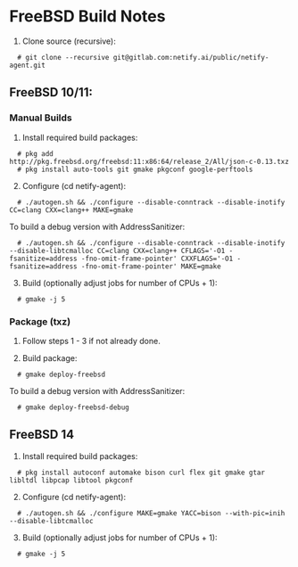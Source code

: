 # FreeBSD Build Notes

1. Clone source (recursive):

```
  # git clone --recursive git@gitlab.com:netify.ai/public/netify-agent.git
```

## FreeBSD 10/11:

### Manual Builds

1. Install required build packages:
```
  # pkg add http://pkg.freebsd.org/freebsd:11:x86:64/release_2/All/json-c-0.13.txz
  # pkg install auto-tools git gmake pkgconf google-perftools
```
2. Configure (cd netify-agent):

```
  # ./autogen.sh && ./configure --disable-conntrack --disable-inotify CC=clang CXX=clang++ MAKE=gmake
```
To build a debug version with AddressSanitizer:
```
  # ./autogen.sh && ./configure --disable-conntrack --disable-inotify --disable-libtcmalloc CC=clang CXX=clang++ CFLAGS='-O1 -fsanitize=address -fno-omit-frame-pointer' CXXFLAGS='-O1 -fsanitize=address -fno-omit-frame-pointer' MAKE=gmake
```
3. Build (optionally adjust jobs for number of CPUs + 1):
```
  # gmake -j 5
```

### Package (txz)

1. Follow steps 1 - 3 if not already done.

2. Build package:
```
  # gmake deploy-freebsd
```
To build a debug version with AddressSanitizer:
```
  # gmake deploy-freebsd-debug
```

## FreeBSD 14

1. Install required build packages:
```
  # pkg install autoconf automake bison curl flex git gmake gtar libltdl libpcap libtool pkgconf
```

2. Configure (cd netify-agent):

```
  # ./autogen.sh && ./configure MAKE=gmake YACC=bison --with-pic=inih --disable-libtcmalloc
```

3. Build (optionally adjust jobs for number of CPUs + 1):
```
  # gmake -j 5
```
